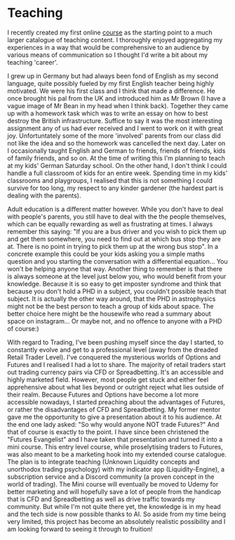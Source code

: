 # Teaching
I recently created my first online [course](https://liquidity-trading-s-school.teachable.com/p/from-cfd-and-spreadbetting-to-futures-trading-transition-and-prop-funding) as the starting point to a much larger catalogue of teaching content. I thoroughly enjoyed aggregating my experiences in a way that would be comprehensive to an audience by various means of communication so I thought I'd write a bit about my teaching 'career'.

I grew up in Germany but had always been fond of English as my second language, quite possibly fueled by my first English teacher being highly motivated. We were his first class and I think that made a difference. He once brought his pal from the UK and introduced him as Mr Brown (I have a vague image of Mr Bean in my head when I think back). Together they came up with a homework task which was to write an essay on how to best destroy the British infrastructure. Suffice to say it was the most interesting assignment any of us had ever received and I went to work on it with great joy. Unfortuntately some of the more 'involved' parents from our class did not like the idea and so the homework was cancelled the next day.
Later on I occasionally taught English and German to friends, friends of friends, kids of family friends, and so on. At the time of writing this I'm planning to teach at my kids' German Saturday school. On the other hand, I don't think I could handle a full classroom of kids for an entire week. Spending time in my kids' classrooms and playgroups, I realised that this is not something I could survive for too long, my respect to any kinder gardener (the hardest part is dealing with the parents).

Adult education is a different matter however. While you don't have to deal with people's parents, you still have to deal with the the people themselves, which can be equally rewarding as well as frustrating at times. I always remember this saying: "If you are a bus driver and you wish to pick them up and get them somewhere, you need to find out at which bus stop they are at. There is no point in trying to pick them up at the wrong bus stop". In a concrete example this could be your kids asking you a simple maths question and you starting the conversation with a differential equation... You won't be helping anyone that way. Another thing to remember is that there is always someone at the level just below you, who would benefit from your knowledge. Because it is so easy to get imposter syndrome and think that because you don't hold a PHD in a subject, you couldn't possible teach that subject. It is actually the other way around, that the PHD in astrophysics might not be the best person to teach a group of kids about space. The better choice here might be the housewife who read a summary about space on instagram... Or maybe not, and no offence to anyone with a PHD of course:)

With regard to Trading, I've been pushing myself since the day I started, to constantly evolve and get to a professional level (away from the dreaded Retail Trader Level). I've conquered the mysterious worlds of Options and Futures and I realised I had a lot to share. The majority of retail traders start out trading currency pairs via CFD or Spreadbetting. It's an accessible and highly marketed field. However, most people get stuck and either feel apprehensive about what lies beyond or outright reject what lies outside of their realm. Because Futures and Options have become a lot more accessible nowadays, I started preaching about the advantages of Futures, or rather the disadvantages of CFD and Spreadbetting. My former mentor gave me the opportunity to give a presentation about it to his audience. At the end one lady asked: "So why would anyone NOT trade Futures?" And that of course is exactly to the point. I have since been christened the "Futures Evangelist" and I have taken that presentation and turned it into a mini course. This entry level course, while proselytising traders to Futures, was also meant to be a marketing hook into my extended course catalogue. The plan is to integrate teaching (Unknown Liquidity concepts and unorthodox trading psychology) with my indicator app (Liquidity-Engine), a subscription service and a Discord community (a proven concept in the world of trading). The Mini course will eventually be moved to Udemy for better marketing and will hopefully save a lot of people from the handicap that is CFD and Spreadbetting as well as drive traffic towards my community. But while I'm not quite there yet, the knowledge is in my head and the tech side is now possible thanks to AI. So aside from my time being very limited, this project has become an absolutely realistic possibility and I am looking forward to seeing it through to fruition!

